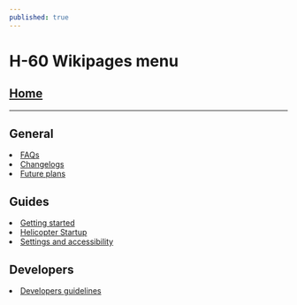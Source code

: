 ```yaml
---
published: true
---
```


# H-60 Wikipages menu
## <a href="../public_h-60/main_page.html">Home</a>

---
## General

<li><a href="../public_h-60/faq.html">FAQs</a></li>
<li><a href="../public_h-60/changelogs.html">Changelogs</a></li>
<li><a href="../public_h-60/future_plans.html">Future plans</a></li>

## Guides

<li><a href = "../public_h-60/mainpage.html">Getting started</a></li>
<li><a href="../public_h-60/engine_start.html">Helicopter Startup</a></li>
<li><a href="../public_h-60/settings_and_accessibility.html">Settings and accessibility</a></li>

## Developers
<li><a href="../public_h-60/dev_guidelines.html">Developers guidelines</a></li>



<br>
<br>

